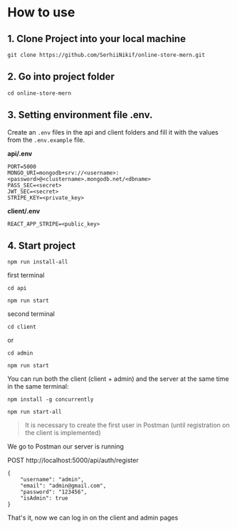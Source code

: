 # How to use

## 1. Clone Project into your local machine
```
git clone https://github.com/SerhiiNikif/online-store-mern.git
```

## 2. Go into project folder

```
cd online-store-mern
```

## 3. Setting environment file .env.
Create an `.env` files in the api and client folders and fill it with the values ​​from the `.env.example` file.

__api/.env__
```
PORT=5000
MONGO_URI=mongodb+srv://<username>:<password>@<clustername>.mongodb.net/<dbname>
PASS_SEC=<secret>
JWT_SEC=<secret>
STRIPE_KEY=<private_key>
```

__client/.env__
```
REACT_APP_STRIPE=<public_key>
```

## 4. Start project

```
npm run install-all
```

first terminal
```
cd api

npm run start
```

second terminal
```
cd client
```
or
```
cd admin
```

```
npm run start
```

You can run both the client (client + admin) and the server at the same time in the same terminal:

```
npm install -g concurrently

npm run start-all
```

> It is necessary to create the first user in Postman (until registration on the client is implemented)

We go to Postman
our server is running

POST
http://localhost:5000/api/auth/register

```
{
    "username": "admin",
    "email": "admin@gmail.com",
    "password": "123456",
    "isAdmin": true
}

```

That's it, now we can log in on the client and admin pages
